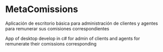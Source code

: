 # MetaComissions
Aplicación de escritorio básica para administración de clientes y agentes para remunerar sus comisiones correspondientes 

App of desktop develop in c# for admin of clients and agents for remunerate their comissions corresponding
